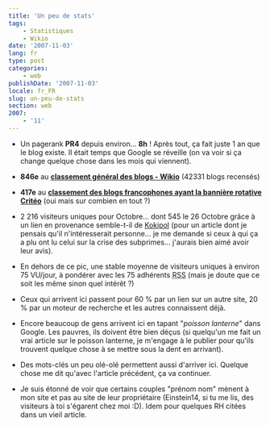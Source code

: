 ```yaml
---
title: 'Un peu de stats'
tags:
    - Statistiques
    - Wikio
date: '2007-11-03'
lang: fr
type: post
categories:
    - web
publishDate: '2007-11-03'
locale: fr_FR
slug: un-peu-de-stats
section: web
2007:
    - '11'
---
```


*   Un pagerank **PR4** depuis environ… **8h**&nbsp;! Après tout, ça fait juste 1 an que le blog existe. Il était temps que Google se réveille (on va voir si ça change quelque chose dans les mois qui viennent).</p>

*   **846e** au **[classement général des blogs - Wikio](http://www.wikio.fr/)** (42331 blogs recensés)

*   **417e** au **[classement des blogs francophones ayant la bannière rotative Critéo](http://widget.criteo.com/transverse/AutoRollTop?m1=top&amp;m2=2)** (oui mais sur combien en tout&nbsp;?)

*   2 216 visiteurs uniques pour Octobre… dont 545 le 26 Octobre grâce à un lien en provenance semble-t-il de [Kokipol](http://www.kopikol.net/?id=34147) (pour un article dont je pensais qu'il n'intéresserait personne… je me demande si ceux à qui ça a plu ont lu celui sur la crise des subprimes… j'aurais bien aimé avoir leur avis).

*   En dehors de ce pic, une stable moyenne de visiteurs uniques à environ 75 VU/jour, à pondérer avec les 75 adhérents <abbr title="Really Simple Syndication" lang="en">RSS</abbr> (mais je doute que ce soit les même sinon quel intérêt&nbsp;?)

*   Ceux qui arrivent ici passent pour 60 % par un lien sur un autre site, 20 % par un moteur de recherche et les autres connaissent déjà.

*   Encore beaucoup de gens arrivent ici en tapant &quot;_poisson lanterne_&quot; dans Google. Les pauvres, ils doivent être bien déçus (si quelqu'un me fait un vrai article sur le poisson lanterne, je m'engage à le publier pour qu'ils trouvent quelque chose à se mettre sous la dent en arrivant).

*   Des mots-clés un peu olé-olé permettent aussi d'arriver ici. Quelque chose me dit qu'avec l'article précédent, ça va continuer.

*   Je suis étonné de voir que certains couples &quot;prénom nom&quot; mènent à mon site et pas au site de leur propriétaire (Einstein14, si tu me lis, des visiteurs à toi s'égarent chez moi&nbsp;:D). Idem pour quelques RH citées dans un vieil article.